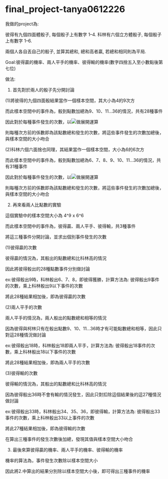 # final_project-tanya0612226

我做的project為:

彼得有九個四面體骰子, 每個骰子上有數字 1–4. 科林有六個立方體骰子, 每個骰子上有數字 1–6.

兩個人各自丟自己的骰子, 並算其總和, 總和高者贏, 若總和相同則為平局.

Goal:彼得贏的機率、兩人平手的機率、彼得輸的機率(數字四捨五入至小數點後第七位)

做法:

1. 首先對於兩人的骰子先分開討論

  (1)將彼得的九個四面骰結果當作一個樣本空間，其大小為4的9次方

  而此樣本空間中的事件為，骰到點數加總為9、10、11...36的情況，共有28種事件

  因此對於每種事件發生的次數，以<img src="https://render.githubusercontent.com/render/math?math=(x^1+x^2+x^3+x^4)^9">做展開運算

  則每種次方前的係數即為該點數總和發生的次數，將這些事件發生的次數加總後，與樣本空間的大小吻合
  
  (2)科林六個六面捨也同理，其結果當作一個樣本空間，大小為6的6次方

  而此樣本空間中的事件為，骰到點數加總為6、7、8、9、10、11...36的情況，共有31種事件

  因此對於每種事件發生的次數，以<img src="https://render.githubusercontent.com/render/math?math=(x^1+x^2+x^3+x^4+x^5+x^6)^6">做展開運算

  則每種次方前的係數即為該點數總和發生的次數，將這些事件發生的次數加總後，與樣本空間的大小吻合
  
  
  
2. 再來看兩人比點數的實驗

  這個實驗中的樣本空間大小為 4^9 x 6^6
  
  而此樣本空間中的事件為，彼得贏、兩人平手、彼得輸，共3種事件
  
  將這三種事件分開討論，並求出個別事件發生的次數
  
  (1)彼得贏的次數
  
  彼得贏的情況為，其骰出的點數總和比科林高的情況
  
  因此將彼得骰出的28種點數事件分別做討論
  
  ex:彼得骰出9時，科林骰出6、7、8，即彼得獲勝，計算方法為: 彼得骰出9事件的次數，乘上科林骰出9以下事件的次數
  
  將此28種結果相加後，即為彼得贏的次數
  
  (2)兩人平手的次數
  
  兩人平手的情況為，兩人骰出的點數總和相等的情況
  
  因為彼得與柯林只有在骰出點數9、10、11...36時才有可能點數總和相等，因此只對這28種情況做討論
  
  ex:彼得骰出18時，科林骰出18即兩人平手，計算方法為: 彼得骰出18事件的次數，乘上科林骰出18以下事件的次數
  
  將此28種結果相加後，即為兩人平手的次數
  
  (3)彼得輸的次數
  
  彼得輸的情況為，其骰出的點數總和比科林高的情況
  
  因為彼得骰出36時不會有輸的情況發生，因此只對扣除這個結果後的這27種情況做討論
  
  ex:彼得骰出33時，科林骰出34、35、36，即彼得輸，計算方法為: 彼得骰出33事件的次數，乘上科林骰出33以上事件的次數
  
  將此27種結果相加後，即為彼得輸的次數
  
  
  
  在算出三種事件的發生次數後加總，發現其值與樣本空間大小吻合
  
  3. 最後來算彼得贏的機率、兩人平手的機率、彼得輸的機率
  
  機率的算法為，事件發生次數除以樣本空間大小
  
  因此將2.中算出的結果分別除以樣本空間大小後，即可得出三種事件的機率
